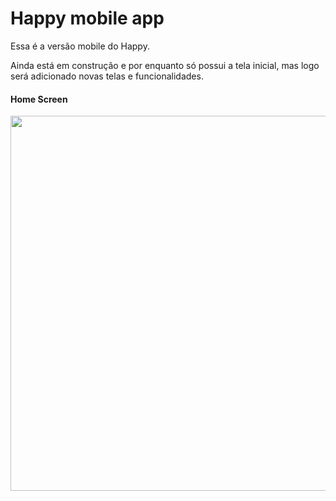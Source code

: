 # Happy mobile app
<p>Essa é a versão mobile do Happy.</p>
<p>Ainda está em construção e por enquanto só possui a tela inicial, mas logo será adicionado novas telas e funcionalidades.</p>

#### Home Screen
<img src="https://user-images.githubusercontent.com/5777984/96179745-bc1ae900-0f07-11eb-939e-bc6d4d5122ce.jpeg" height="600"/>
